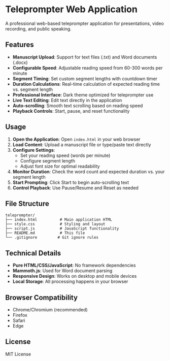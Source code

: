 # Teleprompter Web Application

A professional web-based teleprompter application for presentations, video recording, and public speaking.

## Features

- **Manuscript Upload**: Support for text files (.txt) and Word documents (.docx)
- **Configurable Speed**: Adjustable reading speed from 60-300 words per minute
- **Segment Timing**: Set custom segment lengths with countdown timer
- **Duration Calculations**: Real-time calculation of expected reading time vs. segment length
- **Professional Interface**: Dark theme optimized for teleprompter use
- **Live Text Editing**: Edit text directly in the application
- **Auto-scrolling**: Smooth text scrolling based on reading speed
- **Playback Controls**: Start, pause, and reset functionality

## Usage

1. **Open the Application**: Open `index.html` in your web browser
2. **Load Content**: Upload a manuscript file or type/paste text directly
3. **Configure Settings**:
   - Set your reading speed (words per minute)
   - Configure segment length
   - Adjust font size for optimal readability
4. **Monitor Duration**: Check the word count and expected duration vs. your segment length
5. **Start Prompting**: Click Start to begin auto-scrolling text
6. **Control Playback**: Use Pause/Resume and Reset as needed

## File Structure

```
teleprompter/
├── index.html          # Main application HTML
├── style.css           # Styling and layout
├── script.js           # JavaScript functionality
├── README.md           # This file
└── .gitignore         # Git ignore rules
```

## Technical Details

- **Pure HTML/CSS/JavaScript**: No framework dependencies
- **Mammoth.js**: Used for Word document parsing
- **Responsive Design**: Works on desktop and mobile devices
- **Local Storage**: All processing happens in your browser

## Browser Compatibility

- Chrome/Chromium (recommended)
- Firefox
- Safari
- Edge

## License

MIT License